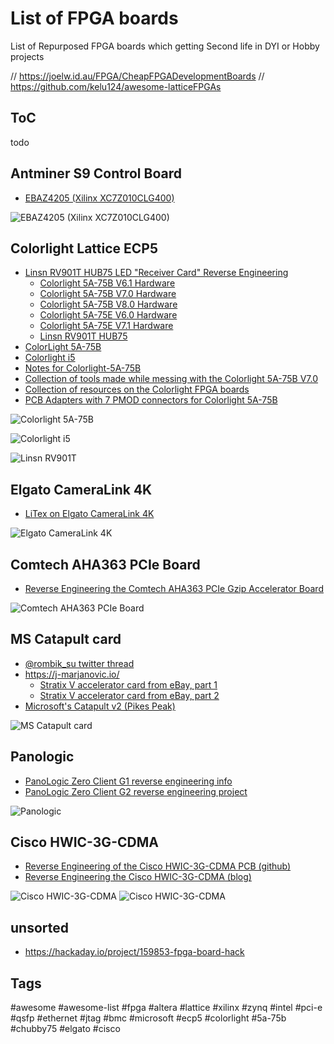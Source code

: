 # List of FPGA boards

List of Repurposed FPGA boards which getting Second life in DYI or Hobby projects


// https://joelw.id.au/FPGA/CheapFPGADevelopmentBoards
// https://github.com/kelu124/awesome-latticeFPGAs

## ToC

todo

## Antminer S9 Control Board

* [EBAZ4205 (Xilinx XC7Z010CLG400)](https://github.com/xjtuecho/EBAZ4205)

![EBAZ4205 (Xilinx XC7Z010CLG400)](img/EBAZ4205.jpg)


## Colorlight Lattice ECP5

* [Linsn RV901T HUB75 LED "Receiver Card" Reverse Engineering](https://github.com/q3k/chubby75)
  * [Colorlight 5A-75B V6.1 Hardware](https://github.com/q3k/chubby75/blob/master/5a-75b/hardware_V6.1.md)
  * [Colorlight 5A-75B V7.0 Hardware](https://github.com/q3k/chubby75/blob/master/5a-75b/hardware_V7.0.md)
  * [Colorlight 5A-75B V8.0 Hardware](https://github.com/q3k/chubby75/blob/master/5a-75b/hardware_V8.0.md)
  * [Colorlight 5A-75E V6.0 Hardware](https://github.com/q3k/chubby75/blob/master/5a-75e/hardware_V6.0.md)
  * [Colorlight 5A-75E V7.1 Hardware](https://github.com/q3k/chubby75/blob/master/5a-75e/hardware_V7.1.md)
  * [Linsn RV901T HUB75](https://github.com/q3k/chubby75/tree/master/rv901t)
* [ColorLight 5A-75B](https://github.com/enjoy-digital/colorlite)
* [Colorlight i5](https://github.com/wuxx/Colorlight-FPGA-Projects)
* [Notes for Colorlight-5A-75B](https://github.com/kholia/Colorlight-5A-75B)
* [Collection of tools made while messing with the Colorlight 5A-75B V7.0](https://github.com/kittennbfive/5A-75B-tools)
* [Collection of resources on the Colorlight FPGA boards](https://github.com/TomKeddie/prj-colorlight-fpga/wiki)
* [PCB Adapters with 7 PMOD connectors for Colorlight 5A-75B](https://github.com/cyber-murmel/chubby-hat)


![Colorlight 5A-75B](img/Colorlight-5A-75B.jpg)

![Colorlight i5](img/Colorlight-i5.jpg)

![Linsn RV901T](img/RV901T.jpg)



## Elgato CameraLink 4K

* [LiTex on Elgato CameraLink 4K](https://github.com/enjoy-digital/camlink_4k)

![Elgato CameraLink 4K](img/Elgato-CameraLink-4K.jpg)



## Comtech AHA363 PCIe Board

* [Reverse Engineering the Comtech AHA363 PCIe Gzip Accelerator Board](https://tomverbeure.github.io/2020/06/14/AHA363-Reverse-Engineering.html)

![Comtech AHA363 PCIe Board](img/Comtech-AHA363.jpg)



## MS Catapult card

* [ @rombik_su twitter thread](https://twitter.com/rombik_su/status/1250382904074608642)
* https://j-marjanovic.io/
  * [Stratix V accelerator card from eBay, part 1](https://j-marjanovic.io/stratix-v-accelerator-card-from-ebay.html)
  * [Stratix V accelerator card from eBay, part 2](https://j-marjanovic.io/stratix-v-accelerator-card-from-ebay-part-2.html)
* [Microsoft's Catapult v2 (Pikes Peak)](http://virtlab.occamlab.com/home/zapisnik/microsoft-catapult-v2)


![MS Catapult card](img/MS-Catapult.jpg)



## Panologic

* [PanoLogic Zero Client G1 reverse engineering info](https://github.com/tomverbeure/panologic)
* [PanoLogic Zero Client G2 reverse engineering project](https://github.com/tomverbeure/panologic-g2)


![Panologic](img/Pano-Logic-Zero-Client-G1.jpg)


## Cisco HWIC-3G-CDMA


* [Reverse Engineering of the Cisco HWIC-3G-CDMA PCB (github)](https://github.com/tomverbeure/cisco-hwic-3g-cdma)
* [Reverse Engineering the Cisco HWIC-3G-CDMA (blog)](https://tomverbeure.github.io/2019/11/11/Cisco-HWIC-3G-CDMA.html)

![Cisco HWIC-3G-CDMA](img/Cisco-HWIC-3G-CDMA.png)
![Cisco HWIC-3G-CDMA](img/Cisco-HWIC-3G-CDMA.jpg)



## unsorted

* https://hackaday.io/project/159853-fpga-board-hack



## Tags

#awesome
#awesome-list
#fpga
#altera
#lattice
#xilinx
#zynq
#intel
#pci-e
#qsfp
#ethernet
#jtag
#bmc
#microsoft
#ecp5
#colorlight
#5a-75b
#chubby75
#elgato
#cisco


